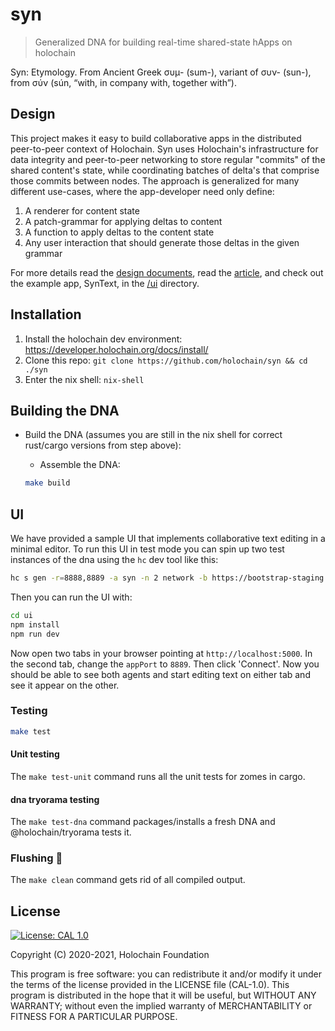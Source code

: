 # syn
> Generalized DNA for building real-time shared-state hApps on holochain

Syn: Etymology. From Ancient Greek συμ- (sum-), variant of συν- (sun-), from σύν (sún, “with, in company with, together with”).

## Design

This project makes it easy to build collaborative apps in the distributed peer-to-peer context of Holochain.  Syn uses Holochain's infrastructure for data integrity and peer-to-peer networking to store regular "commits" of the shared content's state, while coordinating batches of delta's that comprise those commits between nodes.  The approach is generalized for many different use-cases, where the app-developer need only define:
1. A renderer for content state
2. A patch-grammar for applying deltas to content
3. A function to apply deltas to the content state
4. Any user interaction that should generate those deltas in the given grammar

For more details read the [design documents](DESIGN.md), read the [article](https://blog.holochain.org/decentralized-next-level-collaboration-apps-with-syn/), and check out the example app, SynText, in the [/ui](ui/) directory.

## Installation

1. Install the holochain dev environment: https://developer.holochain.org/docs/install/
2. Clone this repo: `git clone https://github.com/holochain/syn && cd ./syn`
3. Enter the nix shell: `nix-shell`

## Building the DNA

- Build the DNA (assumes you are still in the nix shell for correct rust/cargo versions from step above):
  - Assemble the DNA:

  ```bash
  make build
  ```

## UI

We have provided a sample UI that implements collaborative text editing in a minimal editor. To run this UI in test mode you can spin up two test instances of the dna using the `hc` dev tool like this:

```bash
hc s gen -r=8888,8889 -a syn -n 2 network -b https://bootstrap-staging.holo.host quic
```
Then you can run the UI with:

```bash
cd ui
npm install
npm run dev
```
Now open two tabs in your browser pointing at `http://localhost:5000`.  In the second tab, change the `appPort` to `8889`. Then click 'Connect'. Now you should be able to see both agents and start editing text on either tab and see it appear on the other.

### Testing

  ```bash
  make test
  ```

#### Unit testing

  The `make test-unit` command runs all the unit tests for zomes in cargo.

  #### dna tryorama testing

  The `make test-dna` command packages/installs a fresh DNA and @holochain/tryorama tests it.

  ### Flushing 💩

  The `make clean` command gets rid of all compiled output.

## License
[![License: CAL 1.0](https://img.shields.io/badge/License-CAL%201.0-blue.svg)](https://github.com/holochain/cryptographic-autonomy-license)

  Copyright (C) 2020-2021, Holochain Foundation

This program is free software: you can redistribute it and/or modify it under the terms of the license
provided in the LICENSE file (CAL-1.0).  This program is distributed in the hope that it will be useful,
but WITHOUT ANY WARRANTY; without even the implied warranty of MERCHANTABILITY or FITNESS FOR A PARTICULAR PURPOSE.
